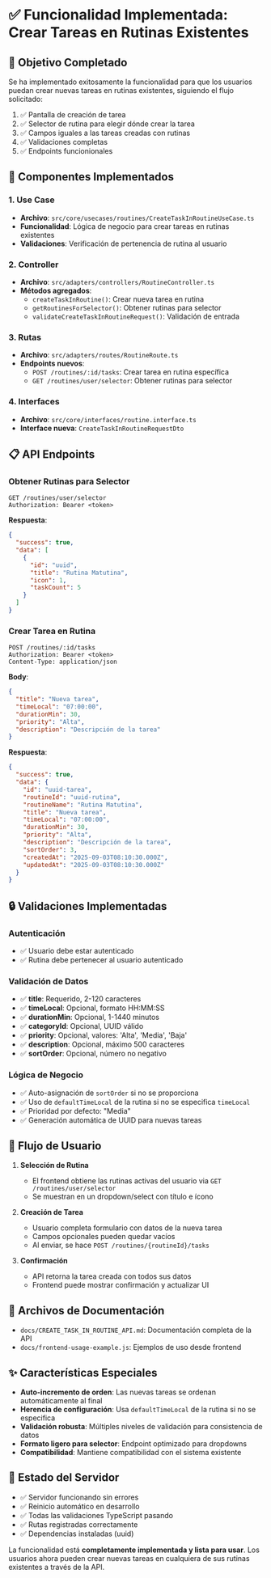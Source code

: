 # ✅ Funcionalidad Implementada: Crear Tareas en Rutinas Existentes

## 🎯 Objetivo Completado

Se ha implementado exitosamente la funcionalidad para que los usuarios puedan crear nuevas tareas en rutinas existentes, siguiendo el flujo solicitado:

1. ✅ Pantalla de creación de tarea
2. ✅ Selector de rutina para elegir dónde crear la tarea
3. ✅ Campos iguales a las tareas creadas con rutinas
4. ✅ Validaciones completas
5. ✅ Endpoints funcionionales

## 🚀 Componentes Implementados

### 1. Use Case

- **Archivo**: `src/core/usecases/routines/CreateTaskInRoutineUseCase.ts`
- **Funcionalidad**: Lógica de negocio para crear tareas en rutinas existentes
- **Validaciones**: Verificación de pertenencia de rutina al usuario

### 2. Controller

- **Archivo**: `src/adapters/controllers/RoutineController.ts`
- **Métodos agregados**:
  - `createTaskInRoutine()`: Crear nueva tarea en rutina
  - `getRoutinesForSelector()`: Obtener rutinas para selector
  - `validateCreateTaskInRoutineRequest()`: Validación de entrada

### 3. Rutas

- **Archivo**: `src/adapters/routes/RoutineRoute.ts`
- **Endpoints nuevos**:
  - `POST /routines/:id/tasks`: Crear tarea en rutina específica
  - `GET /routines/user/selector`: Obtener rutinas para selector

### 4. Interfaces

- **Archivo**: `src/core/interfaces/routine.interface.ts`
- **Interface nueva**: `CreateTaskInRoutineRequestDto`

## 📋 API Endpoints

### Obtener Rutinas para Selector

```
GET /routines/user/selector
Authorization: Bearer <token>
```

**Respuesta**:

```json
{
  "success": true,
  "data": [
    {
      "id": "uuid",
      "title": "Rutina Matutina",
      "icon": 1,
      "taskCount": 5
    }
  ]
}
```

### Crear Tarea en Rutina

```
POST /routines/:id/tasks
Authorization: Bearer <token>
Content-Type: application/json
```

**Body**:

```json
{
  "title": "Nueva tarea",
  "timeLocal": "07:00:00",
  "durationMin": 30,
  "priority": "Alta",
  "description": "Descripción de la tarea"
}
```

**Respuesta**:

```json
{
  "success": true,
  "data": {
    "id": "uuid-tarea",
    "routineId": "uuid-rutina",
    "routineName": "Rutina Matutina",
    "title": "Nueva tarea",
    "timeLocal": "07:00:00",
    "durationMin": 30,
    "priority": "Alta",
    "description": "Descripción de la tarea",
    "sortOrder": 3,
    "createdAt": "2025-09-03T08:10:30.000Z",
    "updatedAt": "2025-09-03T08:10:30.000Z"
  }
}
```

## 🔒 Validaciones Implementadas

### Autenticación

- ✅ Usuario debe estar autenticado
- ✅ Rutina debe pertenecer al usuario autenticado

### Validación de Datos

- ✅ **title**: Requerido, 2-120 caracteres
- ✅ **timeLocal**: Opcional, formato HH:MM:SS
- ✅ **durationMin**: Opcional, 1-1440 minutos
- ✅ **categoryId**: Opcional, UUID válido
- ✅ **priority**: Opcional, valores: 'Alta', 'Media', 'Baja'
- ✅ **description**: Opcional, máximo 500 caracteres
- ✅ **sortOrder**: Opcional, número no negativo

### Lógica de Negocio

- ✅ Auto-asignación de `sortOrder` si no se proporciona
- ✅ Uso de `defaultTimeLocal` de la rutina si no se especifica `timeLocal`
- ✅ Prioridad por defecto: "Media"
- ✅ Generación automática de UUID para nuevas tareas

## 🎨 Flujo de Usuario

1. **Selección de Rutina**
   - El frontend obtiene las rutinas activas del usuario via `GET /routines/user/selector`
   - Se muestran en un dropdown/select con título e ícono

2. **Creación de Tarea**
   - Usuario completa formulario con datos de la nueva tarea
   - Campos opcionales pueden quedar vacíos
   - Al enviar, se hace `POST /routines/{routineId}/tasks`

3. **Confirmación**
   - API retorna la tarea creada con todos sus datos
   - Frontend puede mostrar confirmación y actualizar UI

## 📁 Archivos de Documentación

- `docs/CREATE_TASK_IN_ROUTINE_API.md`: Documentación completa de la API
- `docs/frontend-usage-example.js`: Ejemplos de uso desde frontend

## ✨ Características Especiales

- **Auto-incremento de orden**: Las nuevas tareas se ordenan automáticamente al final
- **Herencia de configuración**: Usa `defaultTimeLocal` de la rutina si no se especifica
- **Validación robusta**: Múltiples niveles de validación para consistencia de datos
- **Formato ligero para selector**: Endpoint optimizado para dropdowns
- **Compatibilidad**: Mantiene compatibilidad con el sistema existente

## 🧪 Estado del Servidor

- ✅ Servidor funcionando sin errores
- ✅ Reinicio automático en desarrollo
- ✅ Todas las validaciones TypeScript pasando
- ✅ Rutas registradas correctamente
- ✅ Dependencias instaladas (uuid)

La funcionalidad está **completamente implementada y lista para usar**. Los usuarios ahora pueden crear nuevas tareas en cualquiera de sus rutinas existentes a través de la API.
